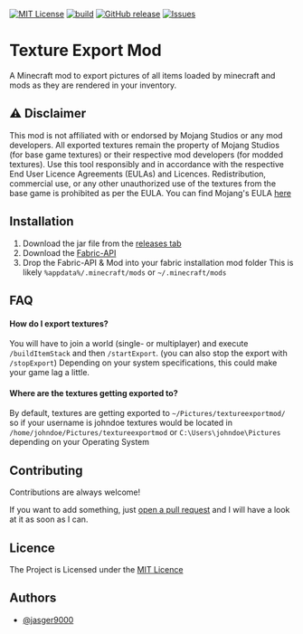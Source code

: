 [![MIT License](https://img.shields.io/badge/License-MIT-green.svg)](https://github.com/jasger9000/TextureExportMod/?tab=MIT-1-ov-file)
[![build](https://github.com/jasger9000/TextureExportMod/actions/workflows/build.yml/badge.svg)](https://github.com/jasger9000/TextureExportMod/actions/workflows/build.yml)
[![GitHub release](https://img.shields.io/github/release/jasger9000/TextureExportMod/all.svg)](https://github.com/jasger9000/TextureExportMod/releases)
[![Issues](https://img.shields.io/github/issues/jasger9000/TextureExportMod.svg)](https://github.com/jasger9000/TextureExportMod/issues)
# Texture Export Mod
A Minecraft mod to export pictures of all items loaded by minecraft and mods as they are rendered in your inventory.


## ⚠ Disclaimer
This mod is not affiliated with or endorsed by Mojang Studios or any mod developers.
All exported textures remain the property of Mojang Studios (for base game textures) or their respective mod developers (for modded textures).
Use this tool responsibly and in accordance with the respective End User Licence Agreements (EULAs) and Licences.
Redistribution, commercial use, or any other unauthorized use of the textures from the base game is prohibited as per the EULA. You can find Mojang's EULA [here](https://www.minecraft.net/eula)


## Installation

1. Download the jar file from the [releases tab](https://github.com/jasger9000/TextureExportMod/releases)
2. Download the [Fabric-API](https://modrinth.com/mod/fabric-api)
3. Drop the Fabric-API & Mod into your fabric installation mod folder
    This is likely `%appdata%/.minecraft/mods` or `~/.minecraft/mods`


## FAQ

#### How do I export textures?

You will have to join a world (single- or multiplayer) and execute `/buildItemStack` and then `/startExport`. (you can also stop the export with `/stopExport`) Depending on your system specifications, this could make your game lag a little.

#### Where are the textures getting exported to?

By default, textures are getting exported to `~/Pictures/textureexportmod/` so if your username is johndoe textures would be located in `/home/johndoe/Pictures/textureexportmod` or `C:\Users\johndoe\Pictures` depending on your Operating System


## Contributing

Contributions are always welcome!

If you want to add something, just [open a pull request](https://github.com/jasger9000/TextureExportMod/pulls) and I will have a look at it as soon as I can.


## Licence

The Project is Licensed under the [MIT Licence](https://github.com/jasger9000/TextureExportMod/?tab=MIT-1-ov-file)


## Authors

- [@jasger9000](https://www.github.com/jasger9000)

